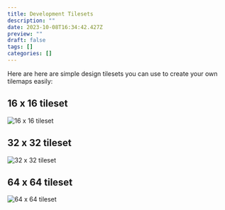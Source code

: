 ```yaml
---
title: Development Tilesets
description: ""
date: 2023-10-08T16:34:42.427Z
preview: ""
draft: false
tags: []
categories: []
---
```


Here are here are simple design tilesets you can use to create your own tilemaps easily:

## 16 x 16 tileset

![16 x 16 tileset](/images/tilesets/devblocks-16x16.png)

## 32 x 32 tileset

![32 x 32 tileset](/images/tilesets/devblocks-32x32.png)

## 64 x 64 tileset

![64 x 64 tileset](/images/tilesets/devblocks-64x64.png)
